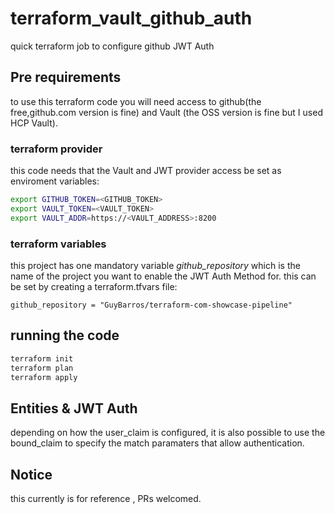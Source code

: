 # terraform_vault_github_auth
quick terraform job to configure github JWT Auth


## Pre requirements
to use this terraform code you will need access to github(the free,github.com version is fine) and Vault (the OSS version is fine but I used HCP Vault).

### terraform provider
this code needs that the Vault and JWT provider access be set as enviroment variables:
```bash
export GITHUB_TOKEN=<GITHUB_TOKEN>
export VAULT_TOKEN=<VAULT_TOKEN>
export VAULT_ADDR=https://<VAULT_ADDRESS>:8200

```
### terraform variables
this project has one mandatory variable *github_repository* which is the name of the project you want to enable the JWT Auth Method for.
this can be set by creating a terraform.tfvars file:

```text
github_repository = "GuyBarros/terraform-com-showcase-pipeline"
```

## running the code

```bash
terraform init
terraform plan
terraform apply
```


## Entities & JWT Auth

depending on how the user_claim is configured, it is also possible to use the bound_claim to specify the match paramaters that allow authentication.






## Notice
this currently is for reference , PRs welcomed.
